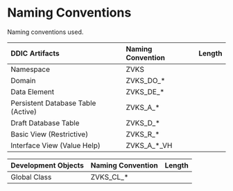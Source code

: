 # Naming Conventions
Naming conventions used.

| DDIC Artifacts                     | Naming Convention | Length      |
| :--------------------------------- | :---------------- | ----------: |
| Namespace                          | ZVKS              |             |
| Domain                             | ZVKS_DO_*         |             |
| Data Element                       | ZVKS_DE_*         |             |
| Persistent Database Table (Active) | ZVKS_A_*          |             |
| Draft Database Table               | ZVKS_D_*          |             |
| Basic View (Restrictive)           | ZVKS_R_*          |             |
| Interface View (Value Help)        | ZVKS_A_*_VH       |             |

| Development Objects                | Naming Convention | Length      |
| :--------------------------------- | :---------------- | ----------: |
| Global Class                       | ZVKS_CL_*         |             |
